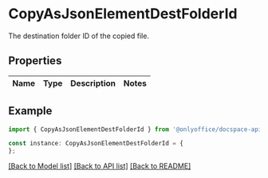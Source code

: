 # CopyAsJsonElementDestFolderId

The destination folder ID of the copied file.

## Properties

Name | Type | Description | Notes
------------ | ------------- | ------------- | -------------

## Example

```typescript
import { CopyAsJsonElementDestFolderId } from '@onlyoffice/docspace-api-sdk';

const instance: CopyAsJsonElementDestFolderId = {
};
```

[[Back to Model list]](../README.md#documentation-for-models) [[Back to API list]](../README.md#documentation-for-api-endpoints) [[Back to README]](../README.md)
